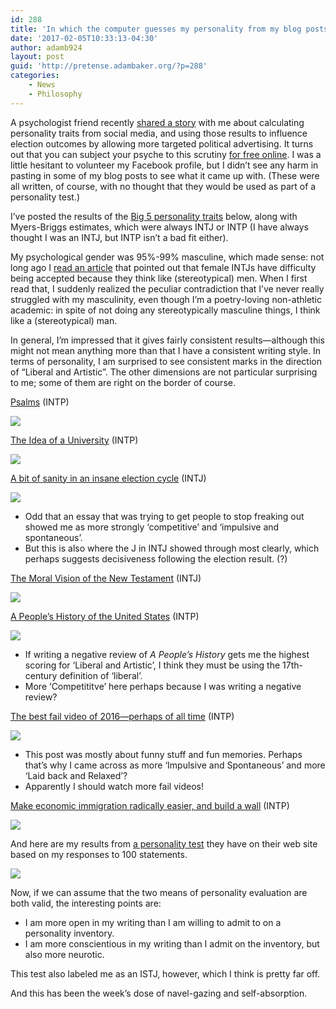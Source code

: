```yaml
---
id: 288
title: 'In which the computer guesses my personality from my blog posts'
date: '2017-02-05T10:33:13-04:30'
author: adamb924
layout: post
guid: 'http://pretense.adambaker.org/?p=288'
categories:
    - News
    - Philosophy
---
```


A psychologist friend recently [shared a story](https://motherboard.vice.com/en_us/article/big-data-cambridge-analytica-brexit-trump) with me about calculating personality traits from social media, and using those results to influence election outcomes by allowing more targeted political advertising. It turns out that you can subject your psyche to this scrutiny [for free online](http://applymagicsauce.com/). I was a little hesitant to volunteer my Facebook profile, but I didn’t see any harm in pasting in some of my blog posts to see what it came up with. (These were all written, of course, with no thought that they would be used as part of a personality test.)

I’ve posted the results of the [Big 5 personality traits](https://en.wikipedia.org/wiki/Big_Five_personality_traits) below, along with Myers-Briggs estimates, which were always INTJ or INTP (I have always thought I was an INTJ, but INTP isn’t a bad fit either).

My psychological gender was 95%-99% masculine, which made sense: not long ago I [read an article](http://personalitygrowth.com/the-rare-intj-female-and-the-struggles-of-being-utterly-uncommon/) that pointed out that female INTJs have difficulty being accepted because they think like (stereotypical) men. When I first read that, I suddenly realized the peculiar contradiction that I’ve never really struggled with my masculinity, even though I’m a poetry-loving non-athletic academic: in spite of not doing any stereotypically masculine things, I think like a (stereotypical) man.

In general, I’m impressed that it gives fairly consistent results—although this might not mean anything more than that I have a consistent writing style. In terms of personality, I am surprised to see consistent marks in the direction of “Liberal and Artistic”. The other dimensions are not particular surprising to me; some of them are right on the border of course.

[Psalms](https://pretense.adambaker.org/?p=238) (INTP)

[![](https://i0.wp.com/pretense.adambaker.org/wp-content/uploads/2017/02/psalms.png?resize=676%2C331&ssl=1)](https://i0.wp.com/pretense.adambaker.org/wp-content/uploads/2017/02/psalms.png?ssl=1)

[The Idea of a](https://pretense.adambaker.org/?p=241)[ Univers](https://pretense.adambaker.org/?p=241)[ity](https://pretense.adambaker.org/?p=241) (INTP)

[![](https://i0.wp.com/pretense.adambaker.org/wp-content/uploads/2017/02/newman.png?resize=676%2C320&ssl=1)](https://i0.wp.com/pretense.adambaker.org/wp-content/uploads/2017/02/newman.png?ssl=1)

[A bit of sanity in an insane election cycle](https://pretense.adambaker.org/?p=245) (INTJ)

[![](https://i0.wp.com/pretense.adambaker.org/wp-content/uploads/2017/02/sanity.png?resize=676%2C327&ssl=1)](https://i0.wp.com/pretense.adambaker.org/wp-content/uploads/2017/02/sanity.png?ssl=1)

- Odd that an essay that was trying to get people to stop freaking out showed me as more strongly ‘competitive’ and ‘impulsive and spontaneous’.
- But this is also where the J in INTJ showed through most clearly, which perhaps suggests decisiveness following the election result. (?)

[The Moral Vision of the New Testament](https://pretense.adambaker.org/?p=248) (INTJ)

[![](https://i0.wp.com/pretense.adambaker.org/wp-content/uploads/2017/02/hayes.png?resize=676%2C331&ssl=1)](https://i0.wp.com/pretense.adambaker.org/wp-content/uploads/2017/02/hayes.png?ssl=1)

[A People’s History of the United States](https://pretense.adambaker.org/?p=258) (INTP)

[![](https://i0.wp.com/pretense.adambaker.org/wp-content/uploads/2017/02/zinn.png?resize=676%2C312&ssl=1)](https://i0.wp.com/pretense.adambaker.org/wp-content/uploads/2017/02/zinn.png?ssl=1)

- If writing a negative review of *A People’s History* gets me the highest scoring for ‘Liberal and Artistic’, I think they must be using the 17th-century definition of ‘liberal’.
- More ‘Competititve’ here perhaps because I was writing a negative review?

[The best fail video of 2016—perhaps of all time](https://pretense.adambaker.org/?p=274) (INTP)

[![](https://i0.wp.com/pretense.adambaker.org/wp-content/uploads/2017/02/magician.png?resize=676%2C330&ssl=1)](https://i0.wp.com/pretense.adambaker.org/wp-content/uploads/2017/02/magician.png?ssl=1)

- This post was mostly about funny stuff and fun memories. Perhaps that’s why I came across as more ‘Impulsive and Spontaneous’ and more ‘Laid back and Relaxed’?
- Apparently I should watch more fail videos!

[Make economic immigration radically easier, and build a wall](https://pretense.adambaker.org/?p=279) (INTP)

[![](https://i0.wp.com/pretense.adambaker.org/wp-content/uploads/2017/02/immigration.png?resize=676%2C330&ssl=1)](https://i0.wp.com/pretense.adambaker.org/wp-content/uploads/2017/02/immigration.png?ssl=1)

And here are my results from [a personality test](https://discovermyprofile.com/personality.html) they have on their web site based on my responses to 100 statements.

[![](https://i0.wp.com/pretense.adambaker.org/wp-content/uploads/2017/02/100-question.png?resize=503%2C385&ssl=1)](https://i0.wp.com/pretense.adambaker.org/wp-content/uploads/2017/02/100-question.png?ssl=1)

Now, if we can assume that the two means of personality evaluation are both valid, the interesting points are:

- I am more open in my writing than I am willing to admit to on a personality inventory.
- I am more conscientious in my writing than I admit on the inventory, but also more neurotic.

This test also labeled me as an ISTJ, however, which I think is pretty far off.

And this has been the week’s dose of navel-gazing and self-absorption.